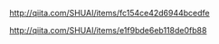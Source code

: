 http://qiita.com/SHUAI/items/fc154ce42d6944bcedfe

http://qiita.com/SHUAI/items/e1f9bde6eb118de0fb88
